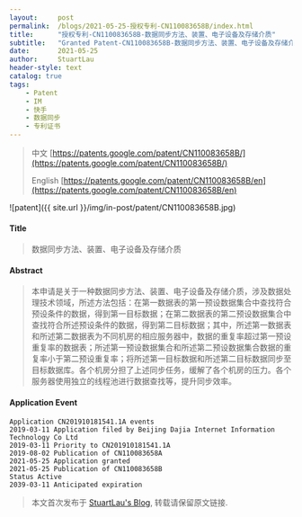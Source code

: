 ```yaml
---
layout:     post
permalink:  /blogs/2021-05-25-授权专利-CN110083658B/index.html
title:      "授权专利-CN110083658B-数据同步方法、装置、电子设备及存储介质"
subtitle:   "Granted Patent-CN110083658B-数据同步方法、装置、电子设备及存储介质"
date:       2021-05-25
author:     StuartLau
header-style: text
catalog: true
tags:
    - Patent
    - IM
    - 快手
    - 数据同步
    - 专利证书
---
```

> 中文 [https://patents.google.com/patent/CN110083658B/](https://patents.google.com/patent/CN110083658B/)
>
> English [https://patents.google.com/patent/CN110083658B/en](https://patents.google.com/patent/CN110083658B/en)

![patent]({{ site.url }}/img/in-post/patent/CN110083658B.jpg)
#### Title
> 数据同步方法、装置、电子设备及存储介质
















#### Abstract
> 本申请是关于一种数据同步方法、装置、电子设备及存储介质，涉及数据处理技术领域，所述方法包括：在第一数据表的第一预设数据集合中查找符合预设条件的数据，得到第一目标数据；在第二数据表的第二预设数据集合中查找符合所述预设条件的数据，得到第二目标数据；其中，所述第一数据表和所述第二数据表为不同机房的相应服务器中，数据的重复率超过第一预设重复率的数据表；所述第一预设数据集合和所述第二预设数据集合数据的重复率小于第二预设重复率；将所述第一目标数据和所述第二目标数据同步至目标数据库。各个机房分担了上述同步任务，缓解了各个机房的压力。各个服务器使用独立的线程池进行数据查找等，提升同步效率。
















#### Application Event
```
Application CN201910181541.1A events 
2019-03-11 Application filed by Beijing Dajia Internet Information Technology Co Ltd
2019-03-11 Priority to CN201910181541.1A
2019-08-02 Publication of CN110083658A
2021-05-25 Application granted
2021-05-25 Publication of CN110083658B
Status Active
2039-03-11 Anticipated expiration
```
> 本文首次发布于 [StuartLau's Blog](https://stuartlau.github.io), 
转载请保留原文链接.

